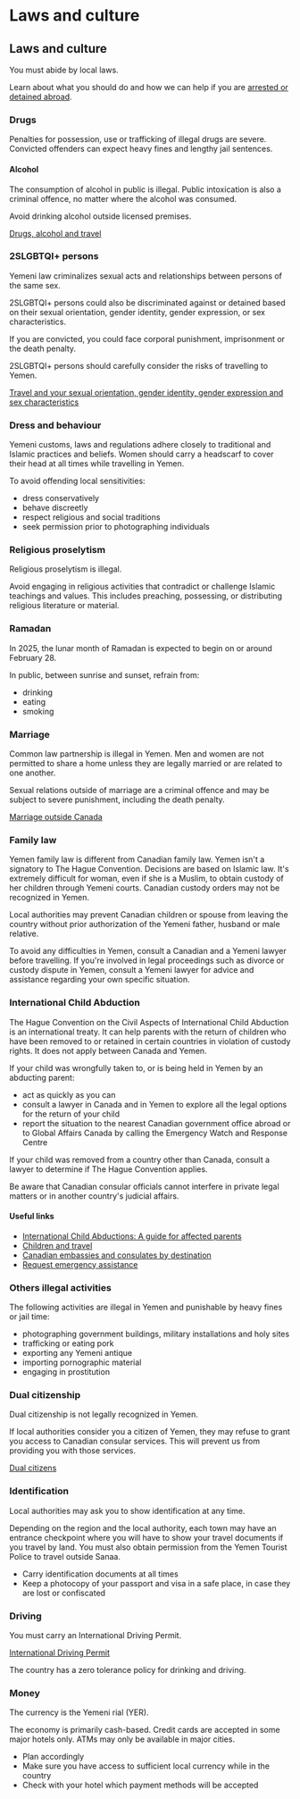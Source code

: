 # Laws and culture

## Laws and culture

You must abide by local laws.

Learn about what you should do and how we can help if you are [arrested or detained abroad](http://travel.gc.ca/assistance/emergency-info/arrest-detention).

### Drugs

Penalties for possession, use or trafficking of illegal drugs are severe. Convicted offenders can expect heavy fines and lengthy jail sentences.

#### Alcohol

The consumption of alcohol in public is illegal. Public intoxication is also a criminal offence, no matter where the alcohol was consumed.

Avoid drinking alcohol outside licensed premises.

[Drugs, alcohol and travel](https://travel.gc.ca/travelling/health-safety/drugs)

### 2SLGBTQI+ persons

Yemeni law criminalizes sexual acts and relationships between persons of the same sex.

2SLGBTQI+ persons could also be discriminated against or detained based on their sexual orientation, gender identity, gender expression, or sex characteristics.

If you are convicted, you could face corporal punishment, imprisonment or the death penalty.

2SLGBTQI+ persons should carefully consider the risks of travelling to Yemen.

[Travel and your sexual orientation, gender identity, gender expression and sex characteristics](https://travel.gc.ca/travelling/health-safety/lgbt-travel)

### Dress and behaviour

Yemeni customs, laws and regulations adhere closely to traditional and Islamic practices and beliefs. Women should carry a headscarf to cover their head at all times while travelling in Yemen.

To avoid offending local sensitivities:

* dress conservatively
* behave discreetly
* respect religious and social traditions
* seek permission prior to photographing individuals

### Religious proselytism

Religious proselytism is illegal.

Avoid engaging in religious activities that contradict or challenge Islamic teachings and values. This includes preaching, possessing, or distributing religious literature or material.

### Ramadan

In 2025, the lunar month of Ramadan is expected to begin on or around February 28.

In public, between sunrise and sunset, refrain from:

* drinking
* eating
* smoking

### Marriage

Common law partnership is illegal in Yemen. Men and women are not permitted to share a home unless they are legally married or are related to one another.

Sexual relations outside of marriage are a criminal offence and may be subject to severe punishment, including the death penalty.

[Marriage outside Canada](https://travel.gc.ca/travelling/documents/marriage-overseas)

### Family law

Yemen family law is different from Canadian family law. Yemen isn't a signatory to The Hague Convention. Decisions are based on Islamic law. It's extremely difficult for woman, even if she is a Muslim, to obtain custody of her children through Yemeni courts. Canadian custody orders may not be recognized in Yemen.

Local authorities may prevent Canadian children or spouse from leaving the country without prior authorization of the Yemeni father, husband or male relative.

To avoid any difficulties in Yemen, consult a Canadian and a Yemeni lawyer before travelling. If you're involved in legal proceedings such as divorce or custody dispute in Yemen, consult a Yemeni lawyer for advice and assistance regarding your own specific situation.

### International Child Abduction

The Hague Convention on the Civil Aspects of International Child Abduction is an international treaty. It can help parents with the return of children who have been removed to or retained in certain countries in violation of custody rights. It does not apply between Canada and Yemen.

If your child was wrongfully taken to, or is being held in Yemen by an abducting parent:

* act as quickly as you can
* consult a lawyer in Canada and in Yemen to explore all the legal options for the return of your child
* report the situation to the nearest Canadian government office abroad or to Global Affairs Canada by calling the Emergency Watch and Response Centre

If your child was removed from a country other than Canada, consult a lawyer to determine if The Hague Convention applies.

Be aware that Canadian consular officials cannot interfere in private legal matters or in another country's judicial affairs.

#### Useful links

* [International Child Abductions: A guide for affected parents](https://travel.gc.ca/travelling/publications/international-child-abductions)
* [Children and travel](https://travel.gc.ca/travelling/children)
* [Canadian embassies and consulates by destination](https://travel.gc.ca/assistance/embassies-consulates)
* [Request emergency assistance](https://travel.gc.ca/assistance/emergency-assistance)

### Others illegal activities

The following activities are illegal in Yemen and punishable by heavy fines or jail time:

* photographing government buildings, military installations and holy sites
* trafficking or eating pork
* exporting any Yemeni antique
* importing pornographic material
* engaging in prostitution

### Dual citizenship

Dual citizenship is not legally recognized in Yemen.

If local authorities consider you a citizen of Yemen, they may refuse to grant you access to Canadian consular services. This will prevent us from providing you with those services.

[Dual citizens](https://travel.gc.ca/travelling/documents/dual-citizenship)

### Identification

Local authorities may ask you to show identification at any time.

Depending on the region and the local authority, each town may have an entrance checkpoint where you will have to show your travel documents if you travel by land. You must also obtain permission from the Yemen Tourist Police to travel outside Sanaa.

* Carry identification documents at all times
* Keep a photocopy of your passport and visa in a safe place, in case they are lost or confiscated

### Driving

You must carry an International Driving Permit.

[International Driving Permit](https://travel.gc.ca/travelling/documents/international-driving-permit)

The country has a zero tolerance policy for drinking and driving.

### Money

The currency is the Yemeni rial (YER).

The economy is primarily cash-based. Credit cards are accepted in some major hotels only. ATMs may only be available in major cities.

* Plan accordingly
* Make sure you have access to sufficient local currency while in the country
* Check with your hotel which payment methods will be accepted